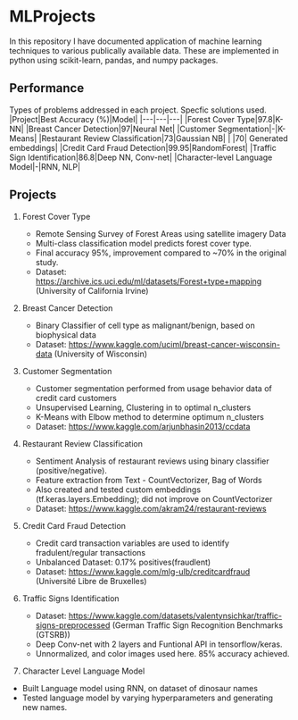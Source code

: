 # MLProjects 
In this repository I have documented application of machine learning techniques to various publically available data. These are implemented in python using scikit-learn, pandas, and numpy packages.

## Performance
Types of problems addressed in each project.
Specfic solutions used.
|Project|Best Accuracy (%)|Model|
|---|---|---|
|Forest Cover Type|97.8|K-NN|
|Breast Cancer Detection|97|Neural Net|
|Customer Segmentation|-|K-Means|
|Restaurant Review Classification|73|Gaussian NB|
|                                |70| Generated embeddings|
|Credit Card Fraud Detection|99.95|RandomForest|
|Traffic Sign Identification|86.8|Deep NN, Conv-net|
|Character-level Language Model|-|RNN, NLP| 

## Projects
1. Forest Cover Type
   - Remote Sensing Survey of Forest Areas using satellite
    imagery Data
   - Multi-class classification model predicts forest cover type. 
   - Final accuracy 95%, improvement compared to ~70% in the original study.
   - Dataset: https://archive.ics.uci.edu/ml/datasets/Forest+type+mapping
            (University of California Irvine)

2. Breast Cancer Detection
   - Binary Classifier of cell type as malignant/benign, based on biophysical data
   - Dataset: https://www.kaggle.com/uciml/breast-cancer-wisconsin-data
            (University of Wisconsin)

3. Customer Segmentation
   - Customer segmentation performed from usage behavior data of credit card customers 
   - Unsupervised Learning, Clustering in to optimal n_clusters
   - K-Means with Elbow method to determine optimum n_clusters
   - Dataset: https://www.kaggle.com/arjunbhasin2013/ccdata

4. Restaurant Review Classification
   - Sentiment Analysis of restaurant reviews using binary classifier (positive/negative).
   - Feature extraction from Text - CountVectorizer, Bag of Words 
   - Also created and tested custom embeddings (tf.keras.layers.Embedding); did not improve on CountVectorizer
   - Dataset: https://www.kaggle.com/akram24/restaurant-reviews


5. Credit Card Fraud Detection
   - Credit card transaction variables are used to identify fradulent/regular transactions
   - Unbalanced Dataset: 0.17% positives(fraudlent)
   - Dataset: https://www.kaggle.com/mlg-ulb/creditcardfraud (Université Libre de Bruxelles)

6. Traffic Signs Identification
   - Dataset:  https://www.kaggle.com/datasets/valentynsichkar/traffic-signs-preprocessed 
      (German Traffic Sign Recognition Benchmarks (GTSRB))
   - Deep Conv-net with 2 layers and Funtional API in tensorflow/keras.
   - Unnormalized, and color images used here. 85% accuracy achieved. 

7. Character Level Language Model 
  - Built Language model using RNN, on dataset of dinosaur names
  - Tested language model by varying hyperparameters and generating new names.

